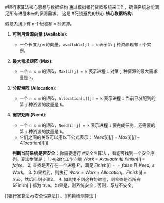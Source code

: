 #银行家算法核心思想与数据结构 
	通过模拟银行贷款系统来工作，确保系统总能满足所有进程未来的资源需求。 这是 #死锁避免的核心
**核心数据结构:**

假设系统中有 `n` 个进程和 `m` 种资源。

1.  **可利用资源向量 (Available)**:
    *   一个长度为 `m` 的向量，`Available[j] = k` 表示第 `j` 种资源现有 `k` 个实例。

2.  **最大需求矩阵 (Max)**:
    *   一个 `n x m` 的矩阵，`Max[i][j] = k` 表示进程 `i` 对第 `j` 种资源的最大需求量是 `k`。

3.  **分配矩阵 (Allocation)**:
    *   一个 `n x m` 的矩阵，`Allocation[i][j] = k` 表示进程 `i` 当前已分配到的第 `j` 种资源的数量是 `k`。

4.  **需求矩阵 (Need)**:
    *   一个 `n x m` 的矩阵，`Need[i][j] = k` 表示进程 `i` 要完成任务，还需要的第 `j` 种资源的数量是 `k`。
    *   它们之间的关系可以用以下公式表示：
        $Need[i][j] = Max[i][j] - Allocation[i][j]$
 
    **判断当前系统是否安全**：你需要运行 #安全性算法 ，看能否找到一个安全序列。算法步骤是：
        1.  初始化工作向量 $Work = Available$ 和 $Finish[i] = false$。
        2.  查找是否存在一个进程 $P_i$，满足 $Finish[i] == false$ 且 $Need_i \le Work$。
        3.  如果找到，则执行 $Work = Work + Allocation_i$，$Finish[i] = true$，然后回到步骤2。
        4.  如果找不到这样的进程，则检查是否所有 $Finish[i] 都为 true。如果是，则系统安全；否则，系统不安全。
 
 [[银行家算法vs安全性算法]]   、[[死锁检测算法]] 